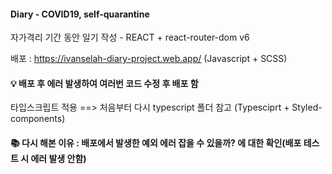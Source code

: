 #### Diary - COVID19, self-quarantine

자가격리 기간 동안 일기 작성 - REACT + react-router-dom v6

배포 : https://ivanselah-diary-project.web.app/ (Javascript + SCSS)

#### 💡 배포 후 에러 발생하여 여러번 코드 수정 후 배포 함

타입스크립트 적용 ==> 처음부터 다시 typescript 폴더 참고 (Typesciprt + Styled-components)
#### 📚 다시 해본 이유 : 배포에서 발생한 예외 에러 잡을 수 있을까? 에 대한 확인(배포 테스트 시 에러 발생 안함)

